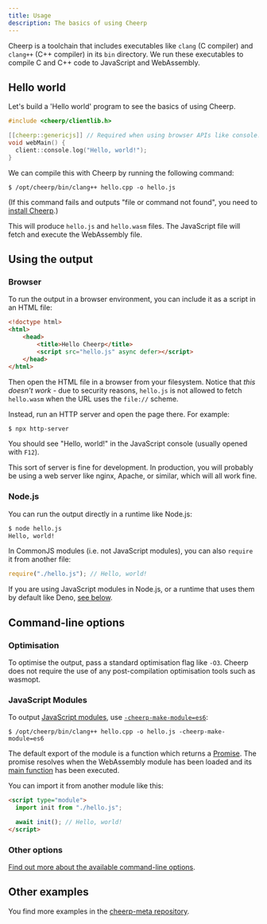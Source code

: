 ```yaml
---
title: Usage
description: The basics of using Cheerp
---
```


Cheerp is a toolchain that includes executables like `clang` (C compiler) and `clang++` (C++ compiler) in its `bin` directory. We run these executables to compile C and C++ code to JavaScript and WebAssembly.

## Hello world

Let's build a 'Hello world' program to see the basics of using Cheerp.

```cpp title=hello.cpp
#include <cheerp/clientlib.h>

[[cheerp::genericjs]] // Required when using browser APIs like console.log
void webMain() {
  client::console.log("Hello, world!");
}
```

We can compile this with Cheerp by running the following command:

```shell
$ /opt/cheerp/bin/clang++ hello.cpp -o hello.js
```

(If this command fails and outputs "file or command not found", you need to [install Cheerp](/cheerp/getting-started/installation).)

This will produce `hello.js` and `hello.wasm` files. The JavaScript file will fetch and execute the WebAssembly file.

## Using the output

### Browser

To run the output in a browser environment, you can include it as a script in an HTML file:

```html title=index.html {5}
<!doctype html>
<html>
	<head>
		<title>Hello Cheerp</title>
		<script src="hello.js" async defer></script>
	</head>
</html>
```

Then open the HTML file in a browser from your filesystem. Notice that _this doesn't work_ - due to security reasons, `hello.js` is not allowed to fetch `hello.wasm` when the URL uses the `file://` scheme.

Instead, run an HTTP server and open the page there. For example:

```sh
$ npx http-server
```

You should see "Hello, world!" in the JavaScript console (usually opened with `F12`).

This sort of server is fine for development. In production, you will probably be using a web server like nginx, Apache, or similar, which will all work fine.

### Node.js

You can run the output directly in a runtime like Node.js:

```sh
$ node hello.js
Hello, world!
```

In CommonJS modules (i.e. not JavaScript modules), you can also `require` it from another file:

```js
require("./hello.js"); // Hello, world!
```

If you are using JavaScript modules in Node.js, or a runtime that uses them by default like Deno, [see below](#javascript-modules).

## Command-line options

### Optimisation

To optimise the output, pass a standard optimisation flag like `-O3`. Cheerp does not require the use of any post-compilation optimisation tools such as wasmopt.

### JavaScript Modules

To output [JavaScript modules][module], use [`-cheerp-make-module=es6`](/cheerp/reference/command-line-options/modules):

```shell "-cheerp-make-module=es6"
$ /opt/cheerp/bin/clang++ hello.cpp -o hello.js -cheerp-make-module=es6
```

The default export of the module is a function which returns a [Promise][promise]. The promise resolves when the WebAssembly module has been loaded and its [main function](/cheerp/reference/webMain) has been executed.

You can import it from another module like this:

```html
<script type="module">
  import init from "./hello.js";

  await init(); // Hello, world!
</script>
```

### Other options

[Find out more about the available command-line options](/cheerp/reference/command-line-options).

## Other examples

You find more examples in the [cheerp-meta repository](https://github.com/leaningtech/cheerp-meta/tree/master/examples).

[module]: https://developer.mozilla.org/en-US/docs/Web/JavaScript/Guide/Modules
[promise]: https://developer.mozilla.org/en-US/docs/Web/JavaScript/Reference/Global_Objects/Promise
